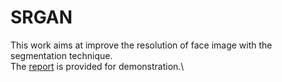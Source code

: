 # SRGAN

This work aims at improve the resolution of face image with the segmentation technique.\
The [report](https://drive.google.com/file/d/1zOAXlW4QkDVZ4EETO79YOuzd23RRi-9t/view?usp=sharing) is provided for demonstration.\
